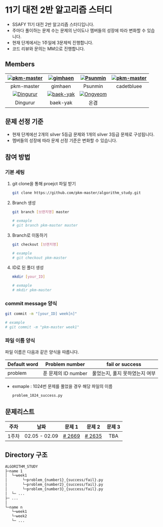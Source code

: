 # 11기 대전 2반 알고리즘 스터디

- SSAFY 11기 대전 2반 알고리즘 스터디입니다. 
- 주마다 풀이하는 문제 수는 문제의 난이도나 멤버들의 성장에 따라 변화할 수 있습니다.
- 현재 단계에서는 1주일에 3문제씩 진행합니다.
- 코드 리뷰와 문의는 MM으로 진행합니다.


## Members

|[![pkm-master](https://avatars.githubusercontent.com/u/156387263)](https://github.com/pkm-master)|[![gimhaen](https://avatars.githubusercontent.com/u/156387355)](https://github.com/gimhaen)|[![Psunmin](https://avatars.githubusercontent.com/u/81965009)](https://github.com/Psunmin)|[![pkm-master](https://avatars.githubusercontent.com/u/156387247)](https://github.com/cadetbluee)|
|:---:|:---:|:---:|:---:|
pkm-master|gimhaen|Psunmin|cadetbluee|
[![Dingurur](https://avatars.githubusercontent.com/u/155876321)](https://github.com/BYULNA-YUJINJANG)|[![baek-yak](https://avatars.githubusercontent.com/u/156387334)](https://github.com/baek-yak)|[![Ongyeom](https://avatars.githubusercontent.com/u/156387292)](https://github.com/Ongyeom)|
Dingurur|baek-yak|온겸|

## 문제 선정 기준
- 현재 단계에선 2개의  silver 5등급 문제와 1개의 silver 3등급 문제로 구성됩니다.
- 멤버들의 성장에 따라 문제 선정 기준은 변화할 수 있습니다.
  



## 참여 방법

### 기본 세팅

1. git clone을 통해 proejct 파일 받기
   ```bash
   git clone https://github.com/pkm-master/algorithm_study.git
   ```

2. Branch 생성
   ```bash
   git branch [브랜치명] master

   # exmaple
   # git branch pkm-master master
   ```

3. Branch로 이동하기
   ```bash
   git checkout [브랜치명]

   # example
   # git checkout pkm-master
   ```
4. ID로 된 폴더 생성
   ```bash
   mkdir [your_ID]

   # exmaple 
   # mkdir pkm-master
   ```

### 

### commit message 양식
   ```bash
   git commit -m "[your_ID] week[n]"

   # example
   # git commit -m "pkm-master week1" 
   ```

### 파일 이름 양식

파일 이름은 다음과 같은 양식을 따릅니다.

|Default word|Problem number|fail or success|
|------|---|---|
|problem| 푼 문제의 ID number|풀었는지, 풀지 못하였는지 여부|

- exmaple : 1024번 문제를 풀었을 경우 해당 파일의 이름
    ```python
    problem_1024_success.py
    ```
  




## 문제리스트

|주차|날짜|문제 1|문제 2|문제 3|
|:----:|:------:|:---:|:---:|:---:|
|1주차|02.05 - 02.09| [# 2669](https://www.acmicpc.net/problem/2669) |[# 2635](https://www.acmicpc.net/problem/2635)| TBA


## Directory 구조
```MarkDown 
ALGORITHM_STUDY
├─name 1
│  └─week1
│       └─problem_{number1}_{success/fail}.py
│       └─problem_{number2}_{success/fail}.py
│       └─problem_{number3}_{success/fail}.py
│  └─ ...
├─ ... 
│  
└─name n
   └─week1
   └─week2
   └─ ...

```
